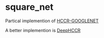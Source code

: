 # square_net

Partical implemention of [HCCR-GOOGLENET](http://pdfs.semanticscholar.org/71c5/e84597c3e8fefa28429fc1cc0e5771628ec3.pdf)

A better implemention is [DeepHCCR](https://github.com/chongyangtao/DeepHCCR)
